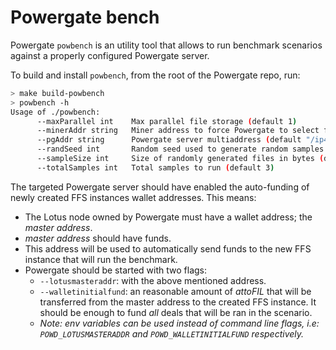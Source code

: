 # Powergate bench

Powergate `powbench` is an utility tool that allows to run benchmark scenarios against a properly configured Powergate server.

To build and install `powbench`, from the root of the Powergate repo, run:

```bash
> make build-powbench
> powbench -h
Usage of ./powbench:
      --maxParallel int    Max parallel file storage (default 1)
      --minerAddr string   Miner address to force Powergate to select for making deals (default "t01000")
      --pgAddr string      Powergate server multiaddress (default "/ip4/127.0.0.1/tcp/5002")
      --randSeed int       Random seed used to generate random samples data (default 42)
      --sampleSize int     Size of randomly generated files in bytes (default 1024)
      --totalSamples int   Total samples to run (default 3)
```

The targeted Powergate server should have enabled the auto-funding of newly created FFS instances wallet addresses.
This means:
- The Lotus node owned by Powergate must have a wallet address; the _master address_. 
- _master address_ should have funds.
- This address will be used to automatically send funds to the new FFS instance that will run the benchmark.
- Powergate should be started with two flags:
  - `--lotusmasteraddr`: with the above mentioned address.
  - `--walletinitialfund`: an reasonable amount of _attoFIL_ that will be transferred from the master address to the created FFS instance. It should be enough to fund _all_ deals that will be ran in the scenario.
  - _Note: env variables can be used instead of command line flags, i.e: `POWD_LOTUSMASTERADDR` and `POWD_WALLETINITIALFUND` respectively._


